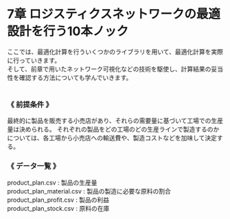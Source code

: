 # 7章 ロジスティクスネットワークの最適設計を行う10本ノック

ここでは、最適化計算を行ういくつかのライブラリを用いて、最適化計算を実際に行っていきます。  
そして、前章で用いたネットワーク可視化などの技術を駆使し、計算結果の妥当性を確認する方法についても学んでいきます。
<br>
<br>
### 《 前提条件 》
最終的に製品を販売する小売店があり、それらの需要量に基づいて工場での生産量は決められる。
それぞれの製品をどの工場のどの生産ラインで製造するのかについては、各工場から小売店への輸送費や、製造コストなどを加味して決定する。
<br>
### 《 データ一覧 》<br>
product_plan.csv : 製品の生産量<br>
product_plan_material.csv : 製品の製造に必要な原料の割合<br>
product_plan_profit.csv : 製品の利益<br>
product_plan_stock.csv : 原料の在庫
